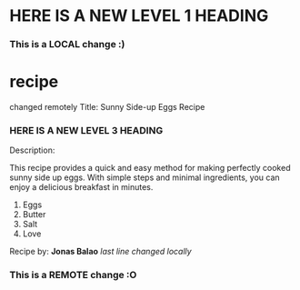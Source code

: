# HERE IS A NEW LEVEL 1 HEADING

### This is a LOCAL change :)
# recipe
changed remotely
Title: Sunny Side-up Eggs Recipe

### HERE IS A NEW LEVEL 3 HEADING

Description:

This recipe provides a quick and easy method for making perfectly cooked sunny side up eggs. With simple steps and minimal ingredients, you can enjoy a delicious breakfast in minutes.

1. Eggs
2. Butter
3. Salt
4. Love

Recipe by: **Jonas Balao**
*last line changed locally*
### This is a REMOTE change :O
